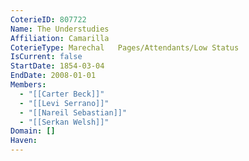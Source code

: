 ```yaml
---
CoterieID: 807722
Name: The Understudies
Affiliation: Camarilla
CoterieType: Marechal	Pages/Attendants/Low Status
IsCurrent: false
StartDate: 1854-03-04
EndDate: 2008-01-01
Members:
  - "[[Carter Beck]]"
  - "[[Levi Serrano]]"
  - "[[Nareil Sebastian]]"
  - "[[Serkan Welsh]]"
Domain: []
Haven:
---
```

